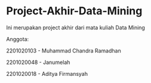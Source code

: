 # Project-Akhir-Data-Mining
Ini merupakan project akhir dari mata kuliah Data Mining

Anggota:

 2201020103 - Muhammad Chandra Ramadhan
 
 2201020048 - Janumelah
 
 2201020018 - Aditya Firmansyah


